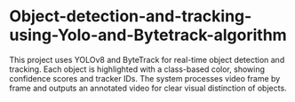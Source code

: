 # Object-detection-and-tracking-using-Yolo-and-Bytetrack-algorithm
This project uses YOLOv8 and ByteTrack for real-time object detection and tracking. Each object is highlighted with a class-based color, showing confidence scores and tracker IDs. The system processes video frame by frame and outputs an annotated video for clear visual distinction of objects.
